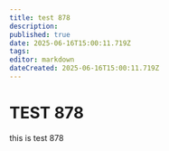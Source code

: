 ```yaml
---
title: test 878
description: 
published: true
date: 2025-06-16T15:00:11.719Z
tags: 
editor: markdown
dateCreated: 2025-06-16T15:00:11.719Z
---
```


# TEST 878
this is test 878
